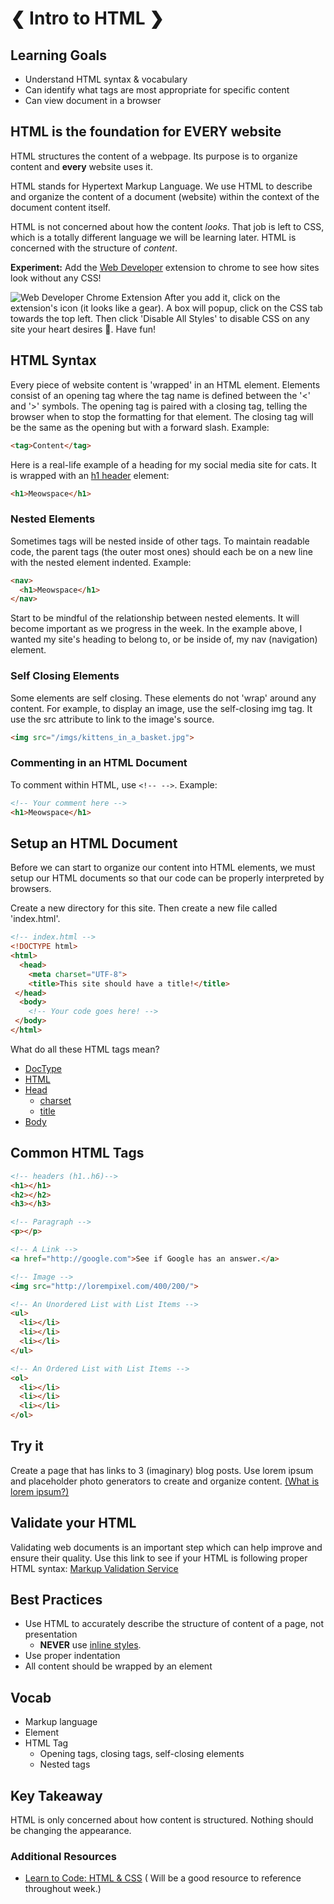 # ❮ Intro to HTML ❯


## Learning Goals
- Understand HTML syntax & vocabulary
- Can identify what tags are most appropriate for specific content
- Can view document in a browser


## HTML is the foundation for EVERY website
HTML structures the content of a webpage. Its purpose is to organize content and **every** website uses it.

HTML stands for Hypertext Markup Language. We use HTML to describe and organize the content of a document (website) within the context of the document content itself.

HTML is not concerned about how the content *looks*. That job is left to CSS, which is a totally different language we will be learning later. HTML is concerned with the structure of *content*.

**Experiment:** Add the [Web Developer](https://chrome.google.com/webstore/detail/web-developer/bfbameneiokkgbdmiekhjnmfkcnldhhm?hl=en-US) extension to chrome to see how sites look without any CSS!

![Web Developer Chrome Extension](imgs/web_developer.png)
After you add it, click on the extension's icon (it looks like a gear). A box will popup, click on the CSS tab towards the top left. Then click 'Disable All Styles' to disable CSS on any site your heart desires 💛. Have fun!


## HTML Syntax

Every piece of website content is 'wrapped' in an HTML element. Elements consist of an opening tag where the tag name is defined between the '<' and '>' symbols. The opening tag is paired with a closing tag, telling the browser when to stop the formatting for that element. The closing tag will be the same as the opening but with a forward slash. Example:

```html
<tag>Content</tag>
```
Here is a real-life example of a heading for my social media site for cats. It is wrapped with an [h1 header](https://developer.mozilla.org/en-US/docs/Web/HTML/Element/Heading_Elements) element:
```html
<h1>Meowspace</h1>
```

### Nested Elements
Sometimes tags will be nested inside of other tags. To maintain readable code, the parent tags (the outer most ones) should each be on a new line with the nested element indented. Example:

```html
<nav>
  <h1>Meowspace</h1>
</nav>
```
Start to be mindful of the relationship between nested elements. It will become important as we progress in the week. In the example above, I wanted my site's heading to belong to, or be inside of, my nav (navigation) element.

### Self Closing Elements
Some elements are self closing. These elements do not 'wrap' around any content. For example, to display an image, use the self-closing img tag. It use the src attribute to link to the image's source.
```html
<img src="/imgs/kittens_in_a_basket.jpg">
```
### Commenting in an HTML Document
To comment within HTML, use `<!-- -->`. Example:  
```html
<!-- Your comment here -->
<h1>Meowspace</h1>
```
## Setup an HTML Document

Before we can start to organize our content into HTML elements, we must setup our HTML documents so that our code can be properly interpreted by browsers.

Create a new directory for this site. Then create a new file called 'index.html'.


```html
<!-- index.html -->
<!DOCTYPE html>
<html>
  <head>
    <meta charset="UTF-8">
    <title>This site should have a title!</title>
 </head>
  <body>
    <!-- Your code goes here! -->
 </body>
</html>
```
What do all these HTML tags mean?

- [DocType](http://stackoverflow.com/questions/414891/what-is-doctype)
- [HTML](http://stackoverflow.com/questions/3270615/why-we-use-html-tag-although-my-website-runs-perfect-without-html-tag)
- [Head](https://developer.mozilla.org/en-US/docs/Web/HTML/Element/head)
  - [charset](http://stackoverflow.com/questions/2241348/what-is-unicode-utf-8-utf-16)
  - [title](https://www.w3schools.com/html/html_head.asp)
- [Body](http://htmldog.com/references/html/tags/body/)


## Common HTML Tags
```html
<!-- headers (h1..h6)-->
<h1></h1>
<h2></h2>
<h3></h3>

<!-- Paragraph -->
<p></p>

<!-- A Link -->
<a href="http://google.com">See if Google has an answer.</a>

<!-- Image -->
<img src="http://lorempixel.com/400/200/">

<!-- An Unordered List with List Items -->
<ul>
  <li></li>
  <li></li>
  <li></li>
</ul>

<!-- An Ordered List with List Items -->
<ol>
  <li></li>
  <li></li>
  <li></li>
</ol>

```

## Try it
Create a page that has links to 3 (imaginary) blog posts. Use lorem ipsum and placeholder photo generators to create and organize content. [(What is lorem ipsum?)](https://www.lipsum.com/)


## Validate your HTML
Validating web documents is an important step which can help improve and ensure their quality. Use this link to see if your HTML is following proper HTML syntax: [Markup Validation Service](https://validator.w3.org/nu/#textarea)

## Best Practices

- Use HTML to accurately describe the structure of content of a page, not presentation
  - **NEVER** use [inline styles](http://stackoverflow.com/questions/2612483/whats-so-bad-about-in-line-css).
- Use proper indentation
- All content should be wrapped by an element
<!-- - Use caution with [W3Schools](http://www.w3schools.com/) documentation.
  - [MDN](https://developer.mozilla.org/en-US/) is notably more reliable. -->

## Vocab
- Markup language
- Element
- HTML Tag
  - Opening tags, closing tags, self-closing elements
  - Nested tags

## Key Takeaway
HTML is only concerned about how content is structured. Nothing should be changing the appearance.

### Additional Resources
- [Learn to Code: HTML & CSS](http://learn.shayhowe.com/html-css/building-your-first-web-page/) ( Will be a good resource to reference throughout week.)
